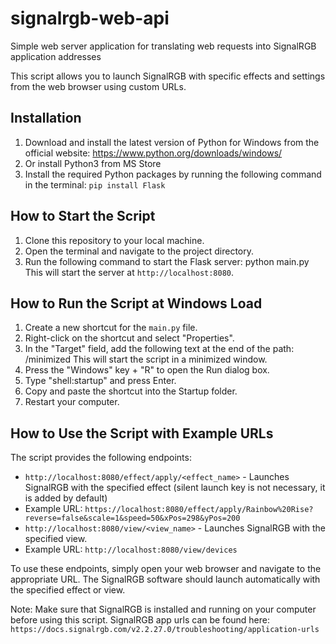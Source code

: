 # signalrgb-web-api
Simple web server application for translating web requests into SignalRGB application addresses

This script allows you to launch SignalRGB with specific effects and settings from the web browser using custom URLs.

## Installation

1. Download and install the latest version of Python for Windows from the official website: https://www.python.org/downloads/windows/
2. Or install Python3 from MS Store
2. Install the required Python packages by running the following command in the terminal: `pip install Flask`


## How to Start the Script

1. Clone this repository to your local machine.
2. Open the terminal and navigate to the project directory.
3. Run the following command to start the Flask server: python main.py
This will start the server at `http://localhost:8080`.

## How to Run the Script at Windows Load

1. Create a new shortcut for the `main.py` file.
2. Right-click on the shortcut and select "Properties".
3. In the "Target" field, add the following text at the end of the path: /minimized
This will start the script in a minimized window.
4. Press the "Windows" key + "R" to open the Run dialog box.
5. Type "shell:startup" and press Enter.
6. Copy and paste the shortcut into the Startup folder.
7. Restart your computer.

## How to Use the Script with Example URLs

The script provides the following endpoints:

- `http://localhost:8080/effect/apply/<effect_name>` - Launches SignalRGB with the specified effect (silent launch key is not necessary, it is added by default)
- Example URL: `https://localhost:8080/effect/apply/Rainbow%20Rise?reverse=false&scale=1&speed=50&xPos=298&yPos=200`
- `http://localhost:8080/view/<view_name>` - Launches SignalRGB with the specified view.
- Example URL: `http://localhost:8080/view/devices`

To use these endpoints, simply open your web browser and navigate to the appropriate URL. The SignalRGB software should launch automatically with the specified effect or view.

Note: Make sure that SignalRGB is installed and running on your computer before using this script.
SignalRGB app urls can be found here: `https://docs.signalrgb.com/v2.2.27.0/troubleshooting/application-urls`







